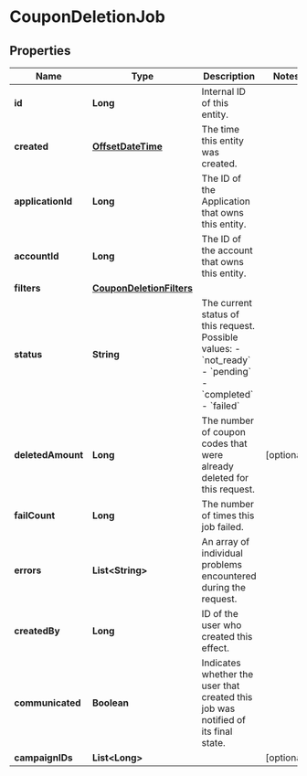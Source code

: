 

# CouponDeletionJob

## Properties

Name | Type | Description | Notes
------------ | ------------- | ------------- | -------------
**id** | **Long** | Internal ID of this entity. | 
**created** | [**OffsetDateTime**](OffsetDateTime.md) | The time this entity was created. | 
**applicationId** | **Long** | The ID of the Application that owns this entity. | 
**accountId** | **Long** | The ID of the account that owns this entity. | 
**filters** | [**CouponDeletionFilters**](CouponDeletionFilters.md) |  | 
**status** | **String** | The current status of this request. Possible values: - &#x60;not_ready&#x60; - &#x60;pending&#x60; - &#x60;completed&#x60; - &#x60;failed&#x60;  | 
**deletedAmount** | **Long** | The number of coupon codes that were already deleted for this request. |  [optional]
**failCount** | **Long** | The number of times this job failed. | 
**errors** | **List&lt;String&gt;** | An array of individual problems encountered during the request. | 
**createdBy** | **Long** | ID of the user who created this effect. | 
**communicated** | **Boolean** | Indicates whether the user that created this job was notified of its final state. | 
**campaignIDs** | **List&lt;Long&gt;** |  |  [optional]



